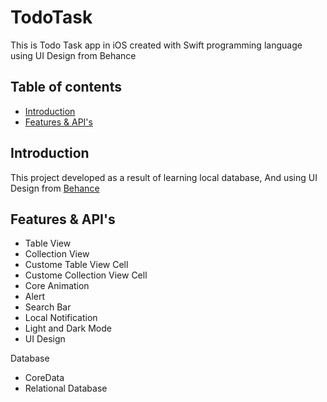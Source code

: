 # TodoTask

This is Todo Task app in iOS created with Swift programming language using UI Design from Behance

## Table of contents
* [Introduction](#introduction)
* [Features & API's](#technologies)


## Introduction <span id="introduction"></span>
This project developed as a result of learning local database, And using UI Design from [Behance](https://www.behance.net/gallery/116968659/To-do-List-Mobile-App?tracking_source=search_projects%7Ctodo%20list%20ui%20design)

## Features & API's <span id="technologies"></span>
- Table View
- Collection View
- Custome Table View Cell
- Custome Collection View Cell
- Core Animation
- Alert
- Search Bar
- Local Notification
- Light and Dark Mode
- UI Design

Database
- CoreData
- Relational Database
